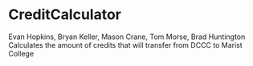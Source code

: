 # CreditCalculator
Evan Hopkins, Bryan Keller, Mason Crane, Tom Morse, Brad Huntington
Calculates the amount of credits that will transfer from DCCC to Marist College
